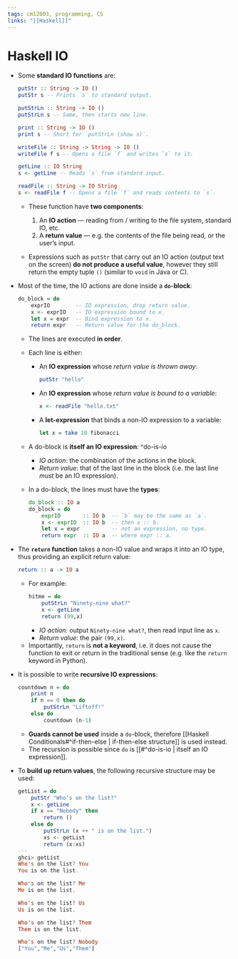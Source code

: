 ```yaml
---
tags: cm12003, programming, CS
links: "[[Haskell]]"
---
```

# Haskell IO
- Some **standard IO functions** are:
    ```haskell
    putStr :: String -> IO ()
    putStr s -- Prints `s` to standard output.

    putStrLn :: String -> IO ()
    putStrLn s -- Same, then starts new line.

    print :: String -> IO ()
    print s -- Short for `putStrLn (show s)`.

    writeFile :: String -> String -> IO ()
    writeFile f s -- Opens a file `f` and writes `s` to it.

    getLine :: IO String
    s <- getLine -- Reads `s` from standard input.

    readFile :: String -> IO String
    s <- readFile f -- Opens a file `f` and reads contents to `s`.
    ```
    - These function have **two components**:
        1. An **IO action** — reading from / writing to the file system, standard IO, etc.
        2. A **return value** — e.g. the contents of the file being read, or the user’s input.

    - Expressions such as `putStr` that carry out an IO action (output text on the screen) **do not produce a useful value**, however they still return the empty tuple `()` (similar to `void` in Java or C). 

- Most of the time, the IO actions are done inside a **`do`-block**:
    ```haskell
    do_block = do
        exprIO        -- IO expression, drop return value.
        x <- exprIO   -- IO expression bound to x.
        let x = expr  -- Bind expression to x.
        return expr   -- Return value for the do_block.
    ```
    - The lines are executed **in order**.
    - Each line is either:
        - An **IO expression** whose *return value is thrown away*:
            ```haskell
            putStr "hello"
            ```
        - An **IO expression** whose *return value is bound to a variable*:
            ```haskell
            x <- readFile "hello.txt"
            ```
        - A **let-expression** that binds a non-IO expression to a variable:
            ```haskell
            let x = take 10 fibonacci
            ```

    - A do-block is **itself an IO expression**:
        ^do-is-io
        - *IO action*: the combination of the actions in the block.
        - *Return value*: that of the last line in the block (i.e. the last line *must* be an IO expression).

    - In a do-block, the lines must have the **types**:
        ```haskell
        do_block :: IO a
        do_block = do
            exprIO       :: IO b  -- `b` may be the same as `a`.
            x <- exprIO  :: IO b  -- then x :: b.
            let x = expr          -- not an expression, no type.
            return expr  :: IO a  -- where expr :: a.
        ```

- The **`return` function** takes a non-IO value and wraps it into an IO type, thus providing an explicit return value:
    ```haskell
    return :: a -> IO a
    ```
    - For example:
        ```haskell
        hitme = do
            putStrLn "Ninety-nine what?"
            x <- getLine
            return (99,x)
        ```
        - *IO action*: output `Ninety-nine what?`, then read input line as `x`.
        - *Return value*: the pair `(99,x)`.
    - Importantly, `return` is **not a keyword**, i.e. it does not cause the function to exit or return in the traditional sense (e.g. like the `return` keyword in Python).

- It is possible to write **recursive IO expressions**:
    ```haskell
    countdown n = do
        print n
        if n == 0 then do
            putStrLn "Liftoff!"
        else do
            countdown (n-1)
    ```
    - **Guards cannot be used** inside a `do`-block, therefore [[Haskell Conditionals#^if-then-else | if-then-else structure]] is used instead.
    - The recursion is possible since `do` is [[#^do-is-io | itself an IO expression]].

- To **build up return values**, the following recursive structure may be used:
    ```haskell
    getList = do
        putStr "Who's on the list?"
        x <- getLine
        if x == "Nobody" then 
            return ()
        else do
            putStrLn (x ++ " is on the list.")
            xs <- getList
            return (x:xs)
	---
	ghci> getList
	Who's on the list? You
	You is on the list.
	
	Who's on the list? Me
	Me is on the list.
	
	Who's on the list? Us
	Us is on the list.
	
	Who's on the list? Them
	Them is on the list.
	
	Who's on the list? Nobody
	["You","Me","Us","Them"]
    ```
